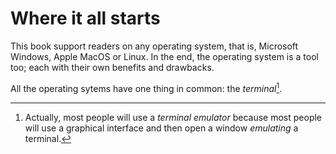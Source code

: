 # Where it all starts

This book support readers on any operating system, that is, Microsoft Windows, Apple MacOS or Linux.
In the end, the operating system is a tool too; each with their own benefits and drawbacks.

All the operating sytems have one thing in common: the _terminal_[^terminal].

[^terminal]: Actually, most people will use a _terminal emulator_ because most people will use a graphical interface and then open a window *emulating* a terminal.
